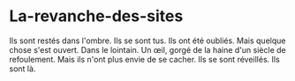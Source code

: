 # La-revanche-des-sites
Ils sont restés dans l'ombre. Ils se sont tus. Ils ont été oubliés. Mais quelque chose s'est ouvert. Dans le lointain. Un œil, gorgé de la haine d'un siècle de refoulement. Mais ils n'ont plus envie de se cacher. Ils se sont réveillés. Ils sont là.
